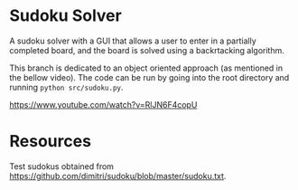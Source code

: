 # Sudoku Solver
A sudoku solver with a GUI that allows a user to enter in a partially completed board, and the board is solved using a backrtacking algorithm.

This branch is dedicated to an object oriented approach (as mentioned in the bellow video). The code can be run by going into the root directory and running `python src/sudoku.py`.

https://www.youtube.com/watch?v=RlJN6F4copU

# Resources
Test sudokus obtained from https://github.com/dimitri/sudoku/blob/master/sudoku.txt.